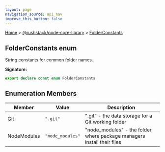```yaml
---
layout: page
navigation_source: api_nav
improve_this_button: false
---
```



[Home](./index.md) &gt; [@rushstack/node-core-library](./node-core-library.md) &gt; [FolderConstants](./node-core-library.folderconstants.md)

## FolderConstants enum

String constants for common folder names.

<b>Signature:</b>

```typescript
export declare const enum FolderConstants
```

## Enumeration Members

|  Member | Value | Description |
|  --- | --- | --- |
|  Git | <code>&quot;.git&quot;</code> | ".git" - the data storage for a Git working folder |
|  NodeModules | <code>&quot;node_modules&quot;</code> | "node\_modules" - the folder where package managers install their files |
